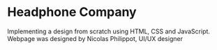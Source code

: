 # Headphone Company
Implementing a design from scratch using HTML, CSS and JavaScript. 
Webpage was designed by Nicolas Philippot, UI/UX designer